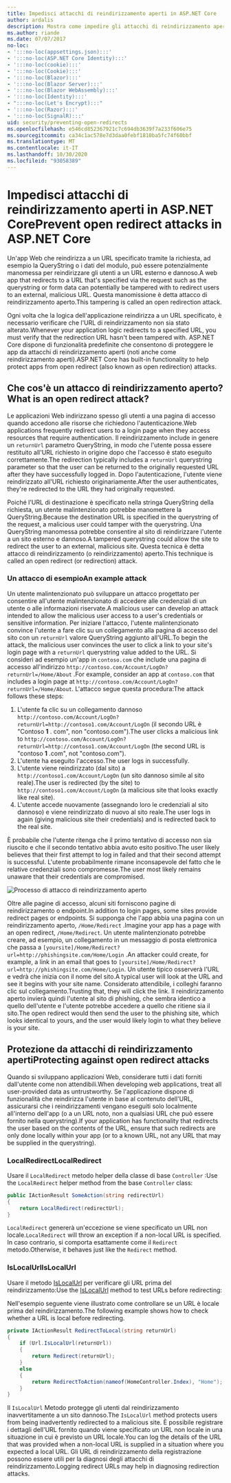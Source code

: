 ```yaml
---
title: Impedisci attacchi di reindirizzamento aperti in ASP.NET Core
author: ardalis
description: Mostra come impedire gli attacchi di reindirizzamento aperti contro un'app ASP.NET Core
ms.author: riande
ms.date: 07/07/2017
no-loc:
- ':::no-loc(appsettings.json):::'
- ':::no-loc(ASP.NET Core Identity):::'
- ':::no-loc(cookie):::'
- ':::no-loc(Cookie):::'
- ':::no-loc(Blazor):::'
- ':::no-loc(Blazor Server):::'
- ':::no-loc(Blazor WebAssembly):::'
- ':::no-loc(Identity):::'
- ":::no-loc(Let's Encrypt):::"
- ':::no-loc(Razor):::'
- ':::no-loc(SignalR):::'
uid: security/preventing-open-redirects
ms.openlocfilehash: e546cd852367921c7c694db3639f7a233f606e75
ms.sourcegitcommit: ca34c1ac578e7d3daa0febf1810ba5fc74f60bbf
ms.translationtype: MT
ms.contentlocale: it-IT
ms.lasthandoff: 10/30/2020
ms.locfileid: "93058389"
---
```

# <a name="prevent-open-redirect-attacks-in-aspnet-core"></a><span data-ttu-id="68143-103">Impedisci attacchi di reindirizzamento aperti in ASP.NET Core</span><span class="sxs-lookup"><span data-stu-id="68143-103">Prevent open redirect attacks in ASP.NET Core</span></span>

<span data-ttu-id="68143-104">Un'app Web che reindirizza a un URL specificato tramite la richiesta, ad esempio la QueryString o i dati del modulo, può essere potenzialmente manomessa per reindirizzare gli utenti a un URL esterno e dannoso.</span><span class="sxs-lookup"><span data-stu-id="68143-104">A web app that redirects to a URL that's specified via the request such as the querystring or form data can potentially be tampered with to redirect users to an external, malicious URL.</span></span> <span data-ttu-id="68143-105">Questa manomissione è detta attacco di reindirizzamento aperto.</span><span class="sxs-lookup"><span data-stu-id="68143-105">This tampering is called an open redirection attack.</span></span>

<span data-ttu-id="68143-106">Ogni volta che la logica dell'applicazione reindirizza a un URL specificato, è necessario verificare che l'URL di reindirizzamento non sia stato alterato.</span><span class="sxs-lookup"><span data-stu-id="68143-106">Whenever your application logic redirects to a specified URL, you must verify that the redirection URL hasn't been tampered with.</span></span> <span data-ttu-id="68143-107">ASP.NET Core dispone di funzionalità predefinite che consentono di proteggere le app da attacchi di reindirizzamento aperti (noti anche come reindirizzamento aperti).</span><span class="sxs-lookup"><span data-stu-id="68143-107">ASP.NET Core has built-in functionality to help protect apps from open redirect (also known as open redirection) attacks.</span></span>

## <a name="what-is-an-open-redirect-attack"></a><span data-ttu-id="68143-108">Che cos'è un attacco di reindirizzamento aperto?</span><span class="sxs-lookup"><span data-stu-id="68143-108">What is an open redirect attack?</span></span>

<span data-ttu-id="68143-109">Le applicazioni Web indirizzano spesso gli utenti a una pagina di accesso quando accedono alle risorse che richiedono l'autenticazione.</span><span class="sxs-lookup"><span data-stu-id="68143-109">Web applications frequently redirect users to a login page when they access resources that require authentication.</span></span> <span data-ttu-id="68143-110">Il reindirizzamento include in genere un `returnUrl` parametro QueryString, in modo che l'utente possa essere restituito all'URL richiesto in origine dopo che l'accesso è stato eseguito correttamente.</span><span class="sxs-lookup"><span data-stu-id="68143-110">The redirection typically includes a `returnUrl` querystring parameter so that the user can be returned to the originally requested URL after they have successfully logged in.</span></span> <span data-ttu-id="68143-111">Dopo l'autenticazione, l'utente viene reindirizzato all'URL richiesto originariamente.</span><span class="sxs-lookup"><span data-stu-id="68143-111">After the user authenticates, they're redirected to the URL they had originally requested.</span></span>

<span data-ttu-id="68143-112">Poiché l'URL di destinazione è specificato nella stringa QueryString della richiesta, un utente malintenzionato potrebbe manomettere la QueryString.</span><span class="sxs-lookup"><span data-stu-id="68143-112">Because the destination URL is specified in the querystring of the request, a malicious user could tamper with the querystring.</span></span> <span data-ttu-id="68143-113">Una QueryString manomessa potrebbe consentire al sito di reindirizzare l'utente a un sito esterno e dannoso.</span><span class="sxs-lookup"><span data-stu-id="68143-113">A tampered querystring could allow the site to redirect the user to an external, malicious site.</span></span> <span data-ttu-id="68143-114">Questa tecnica è detta attacco di reindirizzamento (o reindirizzamento) aperto.</span><span class="sxs-lookup"><span data-stu-id="68143-114">This technique is called an open redirect (or redirection) attack.</span></span>

### <a name="an-example-attack"></a><span data-ttu-id="68143-115">Un attacco di esempio</span><span class="sxs-lookup"><span data-stu-id="68143-115">An example attack</span></span>

<span data-ttu-id="68143-116">Un utente malintenzionato può sviluppare un attacco progettato per consentire all'utente malintenzionato di accedere alle credenziali di un utente o alle informazioni riservate.</span><span class="sxs-lookup"><span data-stu-id="68143-116">A malicious user can develop an attack intended to allow the malicious user access to a user's credentials or sensitive information.</span></span> <span data-ttu-id="68143-117">Per iniziare l'attacco, l'utente malintenzionato convince l'utente a fare clic su un collegamento alla pagina di accesso del sito con un `returnUrl` valore QueryString aggiunto all'URL.</span><span class="sxs-lookup"><span data-stu-id="68143-117">To begin the attack, the malicious user convinces the user to click a link to your site's login page with a `returnUrl` querystring value added to the URL.</span></span> <span data-ttu-id="68143-118">Si consideri ad esempio un'app in `contoso.com` che include una pagina di accesso all'indirizzo `http://contoso.com/Account/LogOn?returnUrl=/Home/About` .</span><span class="sxs-lookup"><span data-stu-id="68143-118">For example, consider an app at `contoso.com` that includes a login page at `http://contoso.com/Account/LogOn?returnUrl=/Home/About`.</span></span> <span data-ttu-id="68143-119">L'attacco segue questa procedura:</span><span class="sxs-lookup"><span data-stu-id="68143-119">The attack follows these steps:</span></span>

1. <span data-ttu-id="68143-120">L'utente fa clic su un collegamento dannoso `http://contoso.com/Account/LogOn?returnUrl=http://contoso1.com/Account/LogOn` (il secondo URL è "Contoso **1** . com", non "contoso.com").</span><span class="sxs-lookup"><span data-stu-id="68143-120">The user clicks a malicious link to `http://contoso.com/Account/LogOn?returnUrl=http://contoso1.com/Account/LogOn` (the second URL is "contoso **1** .com", not "contoso.com").</span></span>
2. <span data-ttu-id="68143-121">L'utente ha eseguito l'accesso.</span><span class="sxs-lookup"><span data-stu-id="68143-121">The user logs in successfully.</span></span>
3. <span data-ttu-id="68143-122">L'utente viene reindirizzato (dal sito) a `http://contoso1.com/Account/LogOn` (un sito dannoso simile al sito reale).</span><span class="sxs-lookup"><span data-stu-id="68143-122">The user is redirected (by the site) to `http://contoso1.com/Account/LogOn` (a malicious site that looks exactly like real site).</span></span>
4. <span data-ttu-id="68143-123">L'utente accede nuovamente (assegnando loro le credenziali al sito dannoso) e viene reindirizzato di nuovo al sito reale.</span><span class="sxs-lookup"><span data-stu-id="68143-123">The user logs in again (giving malicious site their credentials) and is redirected back to the real site.</span></span>

<span data-ttu-id="68143-124">È probabile che l'utente ritenga che il primo tentativo di accesso non sia riuscito e che il secondo tentativo abbia avuto esito positivo.</span><span class="sxs-lookup"><span data-stu-id="68143-124">The user likely believes that their first attempt to log in failed and that their second attempt is successful.</span></span> <span data-ttu-id="68143-125">L'utente probabilmente rimane inconsapevole del fatto che le relative credenziali sono compromesse.</span><span class="sxs-lookup"><span data-stu-id="68143-125">The user most likely remains unaware that their credentials are compromised.</span></span>

![Processo di attacco di reindirizzamento aperto](preventing-open-redirects/_static/open-redirection-attack-process.png)

<span data-ttu-id="68143-127">Oltre alle pagine di accesso, alcuni siti forniscono pagine di reindirizzamento o endpoint.</span><span class="sxs-lookup"><span data-stu-id="68143-127">In addition to login pages, some sites provide redirect pages or endpoints.</span></span> <span data-ttu-id="68143-128">Si supponga che l'app abbia una pagina con un reindirizzamento aperto, `/Home/Redirect` .</span><span class="sxs-lookup"><span data-stu-id="68143-128">Imagine your app has a page with an open redirect, `/Home/Redirect`.</span></span> <span data-ttu-id="68143-129">Un utente malintenzionato potrebbe creare, ad esempio, un collegamento in un messaggio di posta elettronica che passa a `[yoursite]/Home/Redirect?url=http://phishingsite.com/Home/Login` .</span><span class="sxs-lookup"><span data-stu-id="68143-129">An attacker could create, for example, a link in an email that goes to `[yoursite]/Home/Redirect?url=http://phishingsite.com/Home/Login`.</span></span> <span data-ttu-id="68143-130">Un utente tipico osserverà l'URL e vedrà che inizia con il nome del sito.</span><span class="sxs-lookup"><span data-stu-id="68143-130">A typical user will look at the URL and see it begins with your site name.</span></span> <span data-ttu-id="68143-131">Considerato attendibile, i colleghi faranno clic sul collegamento.</span><span class="sxs-lookup"><span data-stu-id="68143-131">Trusting that, they will click the link.</span></span> <span data-ttu-id="68143-132">Il reindirizzamento aperto invierà quindi l'utente al sito di phishing, che sembra identico a quello dell'utente e l'utente potrebbe accedere a quello che ritiene sia il sito.</span><span class="sxs-lookup"><span data-stu-id="68143-132">The open redirect would then send the user to the phishing site, which looks identical to yours, and the user would likely login to what they believe is your site.</span></span>

## <a name="protecting-against-open-redirect-attacks"></a><span data-ttu-id="68143-133">Protezione da attacchi di reindirizzamento aperti</span><span class="sxs-lookup"><span data-stu-id="68143-133">Protecting against open redirect attacks</span></span>

<span data-ttu-id="68143-134">Quando si sviluppano applicazioni Web, considerare tutti i dati forniti dall'utente come non attendibili.</span><span class="sxs-lookup"><span data-stu-id="68143-134">When developing web applications, treat all user-provided data as untrustworthy.</span></span> <span data-ttu-id="68143-135">Se l'applicazione dispone di funzionalità che reindirizza l'utente in base al contenuto dell'URL, assicurarsi che i reindirizzamenti vengano eseguiti solo localmente all'interno dell'app (o a un URL noto, non a qualsiasi URL che può essere fornito nella querystring).</span><span class="sxs-lookup"><span data-stu-id="68143-135">If your application has functionality that redirects the user based on the contents of the URL,  ensure that such redirects are only done locally within your app (or to a known URL, not any URL that may be supplied in the querystring).</span></span>

### <a name="localredirect"></a><span data-ttu-id="68143-136">LocalRedirect</span><span class="sxs-lookup"><span data-stu-id="68143-136">LocalRedirect</span></span>

<span data-ttu-id="68143-137">Usare il `LocalRedirect` metodo helper della classe di base `Controller` :</span><span class="sxs-lookup"><span data-stu-id="68143-137">Use the `LocalRedirect` helper method from the base `Controller` class:</span></span>

```csharp
public IActionResult SomeAction(string redirectUrl)
{
    return LocalRedirect(redirectUrl);
}
```

<span data-ttu-id="68143-138">`LocalRedirect` genererà un'eccezione se viene specificato un URL non locale.</span><span class="sxs-lookup"><span data-stu-id="68143-138">`LocalRedirect` will throw an exception if a non-local URL is specified.</span></span> <span data-ttu-id="68143-139">In caso contrario, si comporta esattamente come il `Redirect` metodo.</span><span class="sxs-lookup"><span data-stu-id="68143-139">Otherwise, it behaves just like the `Redirect` method.</span></span>

### <a name="islocalurl"></a><span data-ttu-id="68143-140">IsLocalUrl</span><span class="sxs-lookup"><span data-stu-id="68143-140">IsLocalUrl</span></span>

<span data-ttu-id="68143-141">Usare il metodo [IsLocalUrl](/dotnet/api/Microsoft.AspNetCore.Mvc.IUrlHelper.islocalurl#Microsoft_AspNetCore_Mvc_IUrlHelper_IsLocalUrl_System_String_) per verificare gli URL prima del reindirizzamento:</span><span class="sxs-lookup"><span data-stu-id="68143-141">Use the [IsLocalUrl](/dotnet/api/Microsoft.AspNetCore.Mvc.IUrlHelper.islocalurl#Microsoft_AspNetCore_Mvc_IUrlHelper_IsLocalUrl_System_String_) method to test URLs before redirecting:</span></span>

<span data-ttu-id="68143-142">Nell'esempio seguente viene illustrato come controllare se un URL è locale prima del reindirizzamento.</span><span class="sxs-lookup"><span data-stu-id="68143-142">The following example shows how to check whether a URL is local before redirecting.</span></span>

```csharp
private IActionResult RedirectToLocal(string returnUrl)
{
    if (Url.IsLocalUrl(returnUrl))
    {
        return Redirect(returnUrl);
    }
    else
    {
        return RedirectToAction(nameof(HomeController.Index), "Home");
    }
}
```

<span data-ttu-id="68143-143">Il `IsLocalUrl` Metodo protegge gli utenti dal reindirizzamento inavvertitamente a un sito dannoso.</span><span class="sxs-lookup"><span data-stu-id="68143-143">The `IsLocalUrl` method protects users from being inadvertently redirected to a malicious site.</span></span> <span data-ttu-id="68143-144">È possibile registrare i dettagli dell'URL fornito quando viene specificato un URL non locale in una situazione in cui è previsto un URL locale.</span><span class="sxs-lookup"><span data-stu-id="68143-144">You can log the details of the URL that was provided when a non-local URL is supplied in a situation where you expected a local URL.</span></span> <span data-ttu-id="68143-145">Gli URL di reindirizzamento della registrazione possono essere utili per la diagnosi degli attacchi di reindirizzamento.</span><span class="sxs-lookup"><span data-stu-id="68143-145">Logging redirect URLs may help in diagnosing redirection attacks.</span></span>
